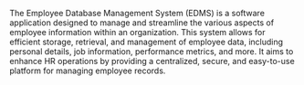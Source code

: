 The Employee Database Management System (EDMS) is a software application designed to manage and streamline the various aspects of employee information within an organization. This system allows for efficient storage, retrieval, and management of employee data, including personal details, job information, performance metrics, and more. It aims to enhance HR operations by providing a centralized, secure, and easy-to-use platform for managing employee records.
